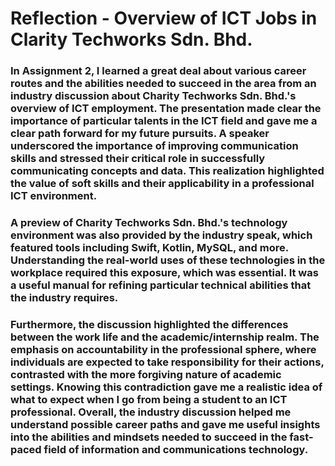 # **Reflection - Overview of ICT Jobs in Clarity Techworks Sdn. Bhd.**
### In Assignment 2, I learned a great deal about various career routes and the abilities needed to succeed in the area from an industry discussion about Charity Techworks Sdn. Bhd.'s overview of ICT employment. The presentation made clear the importance of particular talents in the ICT field and gave me a clear path forward for my future pursuits. A speaker underscored the importance of improving communication skills and stressed their critical role in successfully communicating concepts and data. This realization highlighted the value of soft skills and their applicability in a professional ICT environment.
### A preview of Charity Techworks Sdn. Bhd.'s technology environment was also provided by the industry speak, which featured tools including Swift, Kotlin, MySQL, and more. Understanding the real-world uses of these technologies in the workplace required this exposure, which was essential. It was a useful manual for refining particular technical abilities that the industry requires.
### Furthermore, the discussion highlighted the differences between the work life and the academic/internship realm. The emphasis on accountability in the professional sphere, where individuals are expected to take responsibility for their actions, contrasted with the more forgiving nature of academic settings. Knowing this contradiction gave me a realistic idea of what to expect when I go from being a student to an ICT professional. Overall, the industry discussion helped me understand possible career paths and gave me useful insights into the abilities and mindsets needed to succeed in the fast-paced field of information and communications technology.
